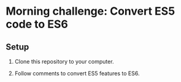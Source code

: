 # Morning challenge: Convert ES5 code to ES6

## Setup

1. Clone this repository to your computer.

2. Follow comments to convert ES5 features to ES6.
